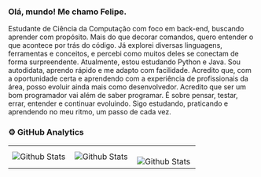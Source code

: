 
### Olá, mundo! Me chamo Felipe.

Estudante de Ciência da Computação com foco em back-end, buscando aprender com propósito. Mais do que decorar comandos, quero entender o que acontece por trás do código.
Já explorei diversas linguagens, ferramentas e conceitos, e percebi como muitos deles se conectam de forma surpreendente. Atualmente, estou estudando Python e Java.
Sou autodidata, aprendo rápido e me adapto com facilidade. Acredito que, com a oportunidade certa e aprendendo com a experiência de profissionais da área, posso evoluir ainda mais como desenvolvedor.
Acredito que ser um bom programador vai além de saber programar. É sobre pensar, testar, errar, entender e continuar evoluindo. Sigo estudando, praticando e aprendendo no meu ritmo, um passo de cada vez.

### ⚙️ GitHub Analytics

<table>
  <tr>
    <td>
      <img
        align="left"
        src="https://github-readme-stats.vercel.app/api?username=iuricode&theme=dark&hide_border=false&include_all_commits=true"
        alt="Github Stats"
      />
    </td>
    <td>
      <img
        align="left"
        src="https://github-readme-stats.vercel.app/api/top-langs/?username=iuricode&theme=dark&hide_border=false&include_all_commits=true&count_private=true&layout=compact"
        alt="Github Stats"
      />
    </td>
    <td>
      <br />
      <img
        align="left"
        src="https://github-readme-streak-stats.herokuapp.com/?user=iuricode&theme=dark&hide_border=false"
        alt="Github Stats"
      />
    </td>
  </tr>
</table>
